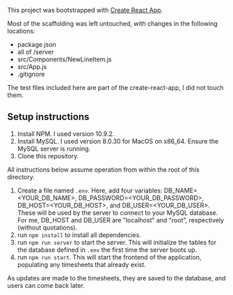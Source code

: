 This project was bootstrapped with [Create React App](https://github.com/facebook/create-react-app).

Most of the scaffolding was left untouched, with changes in the following locations:
 * package.json
 * all of /server
 * src/Components/NewLineItem.js
 * src/App.js
 * .gitignore

The test files included here are part of the create-react-app, I did not touch them.

## Setup instructions

1. Install NPM. I used version 10.9.2.
2. Install MySQL. I used version 8.0.30 for MacOS on x86_64. Ensure the MySQL server is running.
3. Clone this repository.

All instructions below assume operation from within the root of this directory.
1. Create a file named `.env`. Here, add four variables: DB_NAME=<YOUR_DB_NAME>, DB_PASSWORD=<YOUR_DB_PASSWORD>, DB_HOST=<YOUR_DB_HOST>, and DB_USER=<YOUR_DB_USER>. These will be used by the server to connect to your MySQL database. For me, DB_HOST and DB_USER are "localhost" and "root", respectively (without quotations).
2. run `npm install` to install all dependencies.
3. run `npm run server` to start the server. This will initialize the tables for the database defined in `.env` the first time the server boots up.
4. run `npm run start`. This will start the frontend of the application, populating any timesheets that already exist.

As updates are made to the timesheets, they are saved to the database, and users can come back later.
